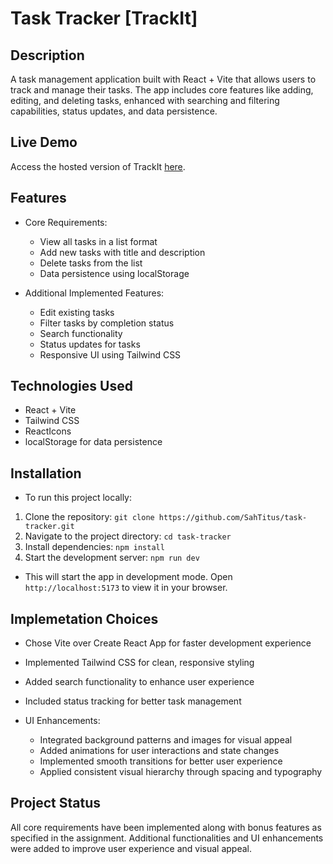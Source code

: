 # Task Tracker [TrackIt]

## Description
A task management application built with React + Vite that allows users to track and manage their tasks. The app includes core features like adding, editing, and deleting tasks, enhanced with searching and filtering capabilities, status updates, and data persistence.

## Live Demo
Access the hosted version of TrackIt [here](<url>).

## Features

- Core Requirements:
  - View all tasks in a list format
  - Add new tasks with title and description
  - Delete tasks from the list
  - Data persistence using localStorage

- Additional Implemented Features:
  - Edit existing tasks
  - Filter tasks by completion status
  - Search functionality
  - Status updates for tasks
  - Responsive UI using Tailwind CSS

## Technologies Used

- React + Vite
- Tailwind CSS
- ReactIcons
- localStorage for data persistence

## Installation

- To run this project locally:

1. Clone the repository: `git clone https://github.com/SahTitus/task-tracker.git`
2. Navigate to the project directory: `cd task-tracker`
3. Install dependencies: `npm install`
4. Start the development server: `npm run dev`

- This will start the app in development mode. Open `http://localhost:5173` to view it in your browser.

## Implemetation Choices

- Chose Vite over Create React App for faster development experience
- Implemented Tailwind CSS for clean, responsive styling
- Added search functionality to enhance user experience
- Included status tracking for better task management

- UI Enhancements:
  - Integrated background patterns and images for visual appeal
  - Added animations for user interactions and state changes
  - Implemented smooth transitions for better user experience
  - Applied consistent visual hierarchy through spacing and typography

## Project Status

All core requirements have been implemented along with bonus features as specified in the assignment. Additional functionalities and UI enhancements were added to improve user experience and visual appeal.
